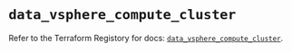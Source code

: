 # `data_vsphere_compute_cluster`

Refer to the Terraform Registory for docs: [`data_vsphere_compute_cluster`](https://www.terraform.io/docs/providers/vsphere/d/compute_cluster).
